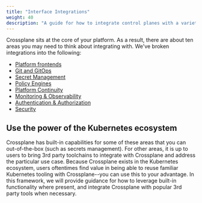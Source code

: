 ```yaml
---
title: "Interface Integrations"
weight: 40
description: "A guide for how to integrate control planes with a variety of interfaces"
---
```


Crossplane sits at the core of your platform. As a result, there are about ten areas you may need to think about integrating with. We've broken integrations into the following:

- [Platform frontends](platform-frontends)
- [Git and GitOps](git-and-gitops)
- [Secret Management](secrets-management)
- [Policy Engines](policy-engines)
- [Platform Continuity](platform-continuity)
- [Monitoring & Observability](monitoring-and-observability)
- [Authentication & Authorization](authentication-and-authorization)
- [Security](security)

## Use the power of the Kubernetes ecosystem

Crossplane has built-in capabilities for some of these areas that you can out-of-the-box (such as secrets management). For other areas, it is up to users to bring 3rd party toolchains to integrate with Crossplane and address the particular use case. Because Crossplane exists in the Kubernetes ecosystem, users oftentimes find value in being able to reuse familiar Kubernetes tooling with Crossplane--you can use this to your advantage. In this framework, we will provide guidance for how to leverage built-in functionality where present, and integrate Crossplane with popular 3rd party tools when necessary.